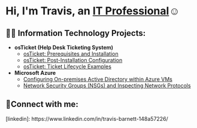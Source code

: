 <h1>Hi, I'm Travis, an <a href=https://www.linkedin.com/in/travis-barnett-148a57226/>IT Professional</a>☺</h1>

<h2>👨‍💻 Information Technology Projects:</h2>

- <b>osTicket (Help Desk Ticketing System)</b>
  - [osTicket: Prerequisites and Installation](https://github.com/Barnett242/osticket-prereqs)
  - [osTicket: Post-Installation Configuration](https://https://github.com/Barnett242/post-install)
  - [osTicket: Ticket Lifecycle Examples](https://github.com/joshmadakorcc/ticket-lifecycle)
- <b>Microsoft Azure</b>
  - [Configuring On-premises Active Directory within Azure VMs](https://github.com/joshmadakorcc/configure-ad)
  - [Network Security Groups (NSGs) and Inspecting Network Protocols](https://github.com/joshmadakorcc/azure-network-protocols)

<h2>🤳Connect with me:</h2>
[linkedin]: https://www.linkedin.com/in/travis-barnett-148a57226/
